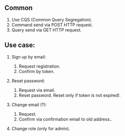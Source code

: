 ## Common

1. Use CQS (Common Query Segregation).
2. Command send via POST HTTP request.
3. Query send via GET HTTP request.

## Use case:

1. Sign up by email:
	1. Request registration.
	2. Confirm by token.

2. Reset password:
	1. Request via email.
	2. Reset password. Reset only if token is not expired!.

3. Change email (?):
	1. Request.
	2. Confirm via confirmation email to old address..

4. Change role (only for admin).
